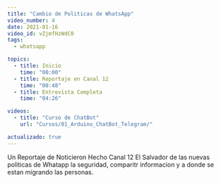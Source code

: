 ```yaml
---
title: "Cambio de Politicas de WhatsApp"
video_number: 4
date: 2021-01-16
video_id: vZjmfHzWdC0
tags:
  - whatsapp

topics:
  - title: Inicio
    time: "00:00"
  - title: Reportaje en Canal 12
    time: "00:48"
  - title: Entrevista Completa
    time: "04:26"

videos:
  - title: "Curso de ChatBot"
    url: "Cursos/01_Arduino_ChatBot_Telegram/"

actualizado: true
---
```


Un Reportaje de Noticieron Hecho Canal 12 El Salvador de las nuevas politicas de Whatapp la seguridad, comparitr informacion y a donde se estan migrando las personas.
